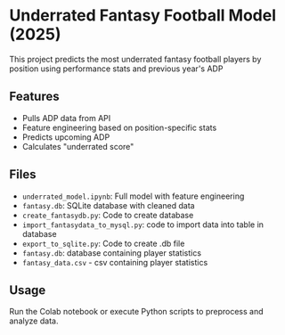 # Underrated Fantasy Football Model (2025)

This project predicts the most underrated fantasy football players by position using performance stats and previous year's ADP

## Features
- Pulls ADP data from API
- Feature engineering based on position-specific stats
- Predicts upcoming ADP
- Calculates "underrated score"

## Files
- `underrated_model.ipynb`: Full model with feature engineering
- `fantasy.db`: SQLite database with cleaned data
- `create_fantasydb.py`: Code to create database
- `import_fantasydata_to_mysql.py`: code to import data into table in database
- `export_to_sqlite.py`: Code to create .db file
- `fantasy.db`: database containing player statistics
- `fantasy_data.csv` - csv containing player statistics

## Usage
Run the Colab notebook or execute Python scripts to preprocess and analyze data.

